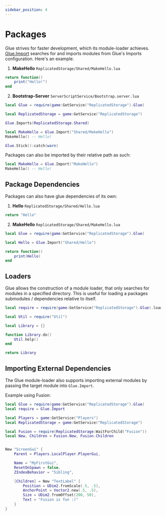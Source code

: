 ```yaml
---
sidebar_position: 4
---
```


# Packages

Glue strives for faster development, which its module-loader achieves. [Glue.Import](https://afrxo.github.io/glue/api/Glue#Import) searches for and imports modules from Glue's Imports configuration. Here's an example.

1. **MakeHello** `ReplicatedStorage/Shared/MakeHello.lua`
```lua
return function()
    print("Hello!")
end
```

2. **Bootstrap-Server** `ServerScriptService/Bootstrap.server.lua`
```lua
local Glue = require(game:GetService("ReplicatedStorage").Glue)

local ReplicatedStorage = game:GetService("ReplicatedStorage")

Glue.Imports(ReplicatedStorage.Shared)

local MakeHello = Glue.Import("Shared/MakeHello")
MakeHello() -- Hello!

Glue.Stick():catch(warn)
```

Packages can also be imported by their relative path as such:
```lua
local MakeHello = Glue.Import("MakeHello")
MakeHello() -- Hello!
```

## Package Dependencies

Packages can also have glue dependencies of its own:

1. **Hello** `ReplicatedStorage/Shared/Hello.lua`
```lua
return "Hello"
```

2. **MakeHello** `ReplicatedStorage/Shared/MakeHello.lua`
```lua
local Glue = require(game:GetService("ReplicatedStorage").Glue)

local Hello = Glue.Import("Shared/Hello")

return function()
    print(Hello)
end
```

## Loaders

Glue allows the construction of a module loader, that only searches for modules in a specified directory. This is useful for loading a packages submodules / dependencies relative to itself.

```lua
local require = require(game:GetService("ReplicatedStorage").Glue).loader(script)

local Util = require("Util")

local Library = {}

function Library.do()
	Util.help()
end

return Library
```


## Importing External Dependencies

The Glue module-loader also supports importing external modules by passing the target module into `Glue.Import`.

Example using Fusion:
```lua
local Glue = require(game:GetService("ReplicatedStorage").Glue)
local require = Glue.Import

local Players = game:GetService("Players")
local ReplicatedStorage = game:GetService("ReplicatedStorage")

local Fusion = require(ReplicatedStorage:WaitForChild("Fusion"))
local New, Children = Fusion.New, Fusion.Children


New "ScreenGui" {
	Parent = Players.LocalPlayer.PlayerGui,

	Name = "MyFirstGui",
	ResetOnSpawn = false,
	ZIndexBehavior = "Sibling",

	[Children] = New "TextLabel" {
		Position = UDim2.fromScale(.5, .5),
		AnchorPoint = Vector2.new(.5, .5),
		Size = UDim2.fromOffset(200, 50),
		Text = "Fusion is fun :)"
	}
}

```